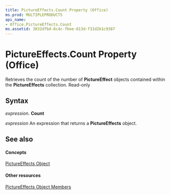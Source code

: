 ```yaml
---
title: PictureEffects.Count Property (Office)
ms.prod: MULTIPLEPRODUCTS
api_name:
- Office.PictureEffects.Count
ms.assetid: 3832dfbd-8c4c-fbee-613d-f31d2b1c9387
---
```



# PictureEffects.Count Property (Office)

Retrieves the count of the number of  **PictureEffect** objects contained within the **PictureEffects** collection. Read-only


## Syntax

 _expression_. **Count**

 _expression_ An expression that returns a **PictureEffects** object.


## See also


#### Concepts


[PictureEffects Object](pictureeffects-object-office.md)
#### Other resources


[PictureEffects Object Members](pictureeffects-members-office.md)

